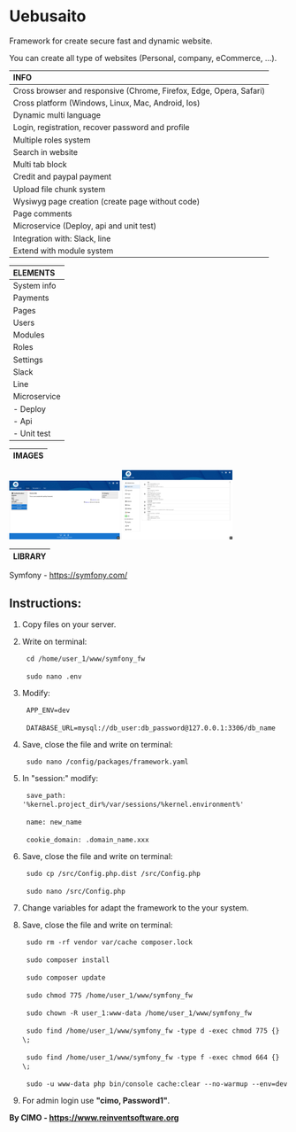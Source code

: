 Uebusaito
==============

Framework for create secure fast and dynamic website.

You can create all type of websites (Personal, company, eCommerce, ...).

| INFO |
|:---|
| Cross browser and responsive (Chrome, Firefox, Edge, Opera, Safari) |
| Cross platform (Windows, Linux, Mac, Android, Ios) |
| Dynamic multi language |
| Login, registration, recover password and profile |
| Multiple roles system |
| Search in website |
| Multi tab block |
| Credit and paypal payment |
| Upload file chunk system |
| Wysiwyg page creation (create page without code) |
| Page comments |
| Microservice (Deploy, api and unit test) |
| Integration with: Slack, line |
| Extend with module system |

| ELEMENTS |
|:---|
| System info |
| Payments |
| Pages |
| Users |
| Modules |
| Roles |
| Settings |
| Slack |
| Line |
| Microservice |
| - Deploy |
| - Api |
| - Unit test |

| IMAGES |
|:---|
<img src="screenshots/1.png" width="200" alt="1.png"/>
<img src="screenshots/2.png" width="200" alt="2.png"/>

| LIBRARY |
|:---|
Symfony - https://symfony.com/

## Instructions:
1) Copy files on your server.

2) Write on terminal:

        cd /home/user_1/www/symfony_fw
        
        sudo nano .env

3) Modify:

        APP_ENV=dev
        
        DATABASE_URL=mysql://db_user:db_password@127.0.0.1:3306/db_name

4) Save, close the file and write on terminal:

        sudo nano /config/packages/framework.yaml

5) In "session:" modify:

        save_path: '%kernel.project_dir%/var/sessions/%kernel.environment%'
        
        name: new_name
        
        cookie_domain: .domain_name.xxx

6) Save, close the file and write on terminal:

        sudo cp /src/Config.php.dist /src/Config.php
        
        sudo nano /src/Config.php

7) Change variables for adapt the framework to the your system.

8) Save, close the file and write on terminal:

        sudo rm -rf vendor var/cache composer.lock
        
        sudo composer install
        
        sudo composer update
        
        sudo chmod 775 /home/user_1/www/symfony_fw
        
        sudo chown -R user_1:www-data /home/user_1/www/symfony_fw
        
        sudo find /home/user_1/www/symfony_fw -type d -exec chmod 775 {} \;
        
        sudo find /home/user_1/www/symfony_fw -type f -exec chmod 664 {} \;
        
        sudo -u www-data php bin/console cache:clear --no-warmup --env=dev

7) For admin login use <b>"cimo, Password1"</b>.

<b>By CIMO - https://www.reinventsoftware.org</b>